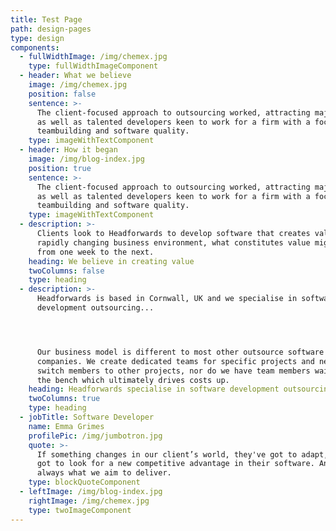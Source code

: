 ```yaml
---
title: Test Page
path: design-pages
type: design
components:
  - fullWidthImage: /img/chemex.jpg
    type: fullWidthImageComponent
  - header: What we believe
    image: /img/chemex.jpg
    position: false
    sentence: >-
      The client-focused approach to outsourcing worked, attracting major brands
      as well as talented developers keen to work for a firm with a focus on
      teambuilding and software quality.
    type: imageWithTextComponent
  - header: How it began
    image: /img/blog-index.jpg
    position: true
    sentence: >-
      The client-focused approach to outsourcing worked, attracting major brands
      as well as talented developers keen to work for a firm with a focus on
      teambuilding and software quality. 
    type: imageWithTextComponent
  - description: >-
      Clients look to Headforwards to develop software that creates value. In a
      rapidly changing business environment, what constitutes value might change
      from one week to the next.
    heading: We believe in creating value
    twoColumns: false
    type: heading
  - description: >-
      Headforwards is based in Cornwall, UK and we specialise in software
      development outsourcing...




      Our business model is different to most other outsource software
      companies. We create dedicated teams for specific projects and never
      switch members to other projects, nor do we have team members waiting on
      the bench which ultimately drives costs up.
    heading: Headforwards specialise in software development outsourcing...
    twoColumns: true
    type: heading
  - jobTitle: Software Developer
    name: Emma Grimes
    profilePic: /img/jumbotron.jpg
    quote: >-
      If something changes in our client’s world, they've got to adapt, they've
      got to look for a new competitive advantage in their software. And that’s
      always what we aim to deliver.
    type: blockQuoteComponent
  - leftImage: /img/blog-index.jpg
    rightImage: /img/chemex.jpg
    type: twoImageComponent
---
```


